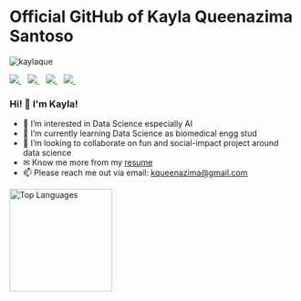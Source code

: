 # Official GitHub of Kayla Queenazima Santoso
<p align="left"> <img src="https://komarev.com/ghpvc/?username=kaylaque" alt="kaylaque" /> </p>

<a href="https://www.linkedin.com/in/kayla-queenazima-santoso-1545201b4/">
    <img src="https://img.shields.io/badge/linkedin-%230077B5.svg?&style=for-the-badge&logo=linkedin&logoColor=white" />
</a>&nbsp;&nbsp;
<a href="https://www.instagram.com/kaylaqueenaz">
    <img src="https://img.shields.io/badge/instagram-%23E4405F.svg?&style=for-the-badge&logo=instagram&logoColor=white" />        
</a>&nbsp;&nbsp;
<a href="https://www.kaggle.com/kaylaqueenazima">
    <img src="https://img.shields.io/badge/Kaggle-20BEFF?style=for-the-badge&logo=Kaggle&logoColor=white" />
</a>&nbsp;&nbsp;
<a href="https://github.com/kaylaque">
    <img src="https://img.shields.io/badge/GitHub-100000?style=for-the-badge&logo=github&logoColor=white" />
</a>&nbsp;&nbsp;
<br />

### Hi! 👋 I'm Kayla!
- 👀 I’m interested in Data Science especially AI
- 🌱 I’m currently learning Data Science as biomedical engg stud
- 💞️ I’m looking to collaborate on fun and social-impact project around data science
- ✉ Know me more from my [resume](https://drive.google.com/file/d/1F1IjdwNPB4eei7qgerEf0b6Y_xwBJK1f/view?usp=sharing)
- 📫 Please reach me out via email: kqueenazima@gmail.com

<p align="justify">
  <a>
    <img height="180em" src="https://github-readme-stats.vercel.app/api/top-langs/?username=kaylaque&theme=cobalt&show_icons=true&layout=compact" alt="Top Languages">
  </a>
</p>
